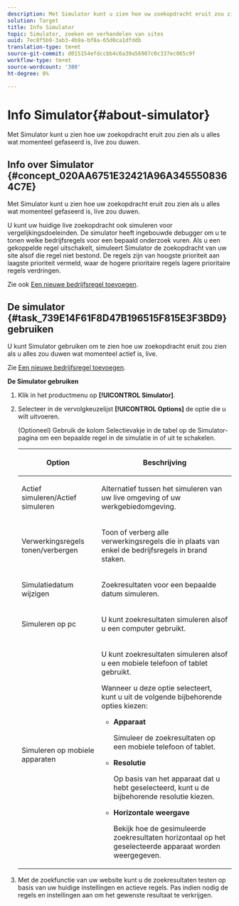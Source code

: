 ```yaml
---
description: Met Simulator kunt u zien hoe uw zoekopdracht eruit zou zien als u alles wat momenteel gefaseerd is, live zou duwen.
solution: Target
title: Info Simulator
topic: Simulator, zoeken en verhandelen van sites
uuid: 7ec8f5b9-3ab3-4b9a-bf8a-65d0ca1dfddb
translation-type: tm+mt
source-git-commit: d015154efdccbb4c6a39a56907c0c337ec065c9f
workflow-type: tm+mt
source-wordcount: '380'
ht-degree: 0%

---
```



# Info Simulator{#about-simulator}

Met Simulator kunt u zien hoe uw zoekopdracht eruit zou zien als u alles wat momenteel gefaseerd is, live zou duwen.

## Info over Simulator {#concept_020AA6751E32421A96A3455508364C7E}

Met Simulator kunt u zien hoe uw zoekopdracht eruit zou zien als u alles wat momenteel gefaseerd is, live zou duwen.

U kunt uw huidige live zoekopdracht ook simuleren voor vergelijkingsdoeleinden. De simulator heeft ingebouwde debugger om u te tonen welke bedrijfsregels voor een bepaald onderzoek vuren. Als u een gekoppelde regel uitschakelt, simuleert Simulator de zoekopdracht van uw site alsof die regel niet bestond. De regels zijn van hoogste prioriteit aan laagste prioriteit vermeld, waar de hogere prioritaire regels lagere prioritaire regels verdringen.

Zie ook [Een nieuwe bedrijfsregel toevoegen](c-about-rules-menu/c-about-business-rules.md#task_BD3B31ED48BB4B1B8F1DCD3BFA2528E7).

## De simulator {#task_739E14F61F8D47B196515F815E3F3BD9} gebruiken

U kunt Simulator gebruiken om te zien hoe uw zoekopdracht eruit zou zien als u alles zou duwen wat momenteel actief is, live.

Zie [Een nieuwe bedrijfsregel toevoegen](c-about-rules-menu/c-about-business-rules.md#task_BD3B31ED48BB4B1B8F1DCD3BFA2528E7).

**De Simulator gebruiken**

1. Klik in het productmenu op **[!UICONTROL Simulator]**.
1. Selecteer in de vervolgkeuzelijst **[!UICONTROL Options]** de optie die u wilt uitvoeren.

   <!-- 
   
   r_simulator_page_options.xml
   
   -->

   (Optioneel) Gebruik de kolom Selectievakje in de tabel op de Simulator-pagina om een bepaalde regel in de simulatie in of uit te schakelen.

   <table> 
    <thead> 
      <tr> 
      <th colname="col1" class="entry"> <p>Option </p> </th> 
      <th colname="col2" class="entry"> <p>Beschrijving </p> </th> 
      </tr> 
    </thead>
    <tbody> 
      <tr> 
      <td colname="col1"> <p><span class="uicontrol">Actief simuleren/Actief simuleren</span> </p> </td> 
      <td colname="col2"> <p>Alternatief tussen het simuleren van uw live omgeving of uw werkgebiedomgeving. </p> </td> 
      </tr> 
      <tr> 
      <td colname="col1"> <p><span class="uicontrol">Verwerkingsregels tonen/verbergen</span> </p> </td> 
      <td colname="col2"> <p>Toon of verberg alle verwerkingsregels die in plaats van enkel de bedrijfsregels in brand staken. </p> </td> 
      </tr> 
      <tr> 
      <td colname="col1"> <p><span class="uicontrol">Simulatiedatum wijzigen</span> </p> </td> 
      <td colname="col2"> <p>Zoekresultaten voor een bepaalde datum simuleren. </p> </td> 
      </tr> 
      <tr> 
      <td colname="col1"> <p><span class="uicontrol">Simuleren op pc</span> </p> </td> 
      <td colname="col2"> <p>U kunt zoekresultaten simuleren alsof u een computer gebruikt. </p> </td> 
      </tr> 
      <tr> 
      <td colname="col1"> <p><span class="uicontrol">Simuleren op mobiele apparaten</span> </p> </td> 
      <td colname="col2"> <p>U kunt zoekresultaten simuleren alsof u een mobiele telefoon of tablet gebruikt. </p> <p>Wanneer u deze optie selecteert, kunt u uit de volgende bijbehorende opties kiezen: </p> 
        <ul id="ul_2A9901418212486A8EE67A78CB99CBE4"> 
        <li id="li_B210E954DF0D44C397718112C72C2103"> <b><span class="uicontrol">Apparaat</span></b> <p>Simuleer de zoekresultaten op een mobiele telefoon of tablet. </p> </li> 
        <li id="li_90B64EAA0B57446A90CE22172E703594"> <b><span class="uicontrol">Resolutie</span></b> <p>Op basis van het apparaat dat u hebt geselecteerd, kunt u de bijbehorende resolutie kiezen. </p> </li> 
        <li id="li_042AF9FA3FA846EDB48F7296DB361515"> <b><span class="uicontrol">Horizontale weergave</span></b> <p>Bekijk hoe de gesimuleerde zoekresultaten horizontaal op het geselecteerde apparaat worden weergegeven. </p> </li> 
        </ul> </td> 
      </tr> 
    </tbody> 
    </table>

1. Met de zoekfunctie van uw website kunt u de zoekresultaten testen op basis van uw huidige instellingen en actieve regels. Pas indien nodig de regels en instellingen aan om het gewenste resultaat te verkrijgen.
